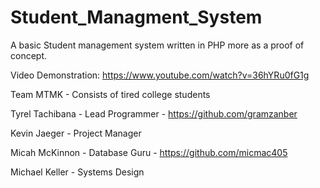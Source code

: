 # Student_Managment_System
A basic Student management system written in PHP more as a proof of concept.

Video Demonstration: https://www.youtube.com/watch?v=36hYRu0fG1g

Team MTMK - Consists of tired college students

Tyrel Tachibana - Lead Programmer - https://github.com/gramzanber

Kevin Jaeger - Project Manager 

Micah McKinnon - Database Guru - https://github.com/micmac405

Michael Keller - Systems Design 
